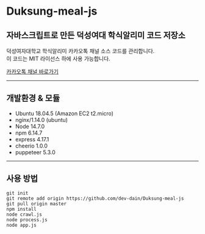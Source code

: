 # Duksung-meal-js
자바스크립트로 만든 덕성여대 학식알리미 코드 저장소  
---
덕성여자대학교 학식알리미 카카오톡 채널 소스 코드를 관리합니다.  
이 코드는 MIT 라이선스 하에 사용 가능합니다.  

[카카오톡 채널 바로가기](https://pf.kakao.com/_qQnHC)  

---
## 개발환경 & 모듈

- Ubuntu 18.04.5 (Amazon EC2 t2.micro)
- nginx/1.14.0 (ubuntu) 
- Node 14.7.0
- npm 6.14.7 
- express 4.17.1
- cheerio 1.0.0
- puppeteer 5.3.0
---
## 사용 방법
```
git init
git remote add origin https://github.com/dev-dain/Duksung-meal-js
git pull origin master
npm install
node crawl.js
node process.js
node app.js
```
